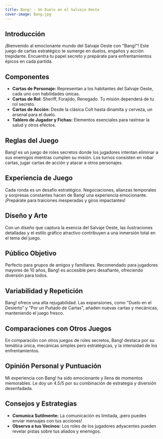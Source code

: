```yaml
---
title: Bang! - Un Duelo en el Salvaje Oeste
cover-image: Bang.jpg
---
```


## Introducción ##

¡Bienvenido al emocionante mundo del Salvaje Oeste con "Bang!"! Este juego de cartas estratégico te sumerge en duelos, engaños y acción trepidante. Encuentra tu papel secreto y prepárate para enfrentamientos épicos en cada partida.

## Componentes ##

- <b>Cartas de Personaje:</b> Representan a los habitantes del Salvaje Oeste, cada uno con habilidades únicas.
- <b>Cartas de Rol:</b> Sheriff, Forajido, Renegado. Tu misión dependerá de tu rol secreto.
- <b>Cartas de Acción:</b> Desde la clásica Colt hasta dinamita y cerveza, un arsenal para el duelo.
- <b>Tablero de Jugador y Fichas:</b> Elementos esenciales para rastrear la salud y otros efectos.

## Reglas del Juego ##


Bang! es un juego de roles secretos donde los jugadores intentan eliminar a sus enemigos mientras cumplen su misión. Los turnos consisten en robar cartas, jugar cartas de acción y atacar a otros personajes.

## Experiencia de Juego ##


Cada ronda es un desafío estratégico. Negociaciones, alianzas temporales y sorpresas constantes hacen de Bang! una experiencia emocionante. ¡Prepárate para traiciones inesperadas y giros impactantes!

## Diseño y Arte ##


Con un diseño que captura la esencia del Salvaje Oeste, las ilustraciones detalladas y el estilo gráfico atractivo contribuyen a una inmersión total en el tema del juego.

## Público Objetivo ##


Perfecto para grupos de amigos y familiares. Recomendado para jugadores mayores de 10 años, Bang! es accesible pero desafiante, ofreciendo diversión para todos.

## Variabilidad y Repetición ##


Bang! ofrece una alta rejugabilidad. Las expansiones, como "Duelo en el Desierto" y "Por un Puñado de Cartas", añaden nuevas cartas y mecánicas, manteniendo el juego fresco.

## Comparaciones con Otros Juegos ##


En comparación con otros juegos de roles secretos, Bang! destaca por su temática única, mecánicas simples pero estratégicas, y la intensidad de los enfrentamientos.

## Opinión Personal y Puntuación ##


Mi experiencia con Bang! ha sido emocionante y llena de momentos memorables. Le doy un 4.5/5 por su combinación de estrategia y diversión desenfadada.

## Consejos y Estrategias ##


- <b>Comunica Sutilmente:</b> La comunicación es limitada, ¡pero puedes enviar mensajes con tus acciones!
- <b>Observa a tus Vecinos:</b> Los roles de los jugadores adyacentes pueden revelar pistas sobre tus aliados y enemigos.